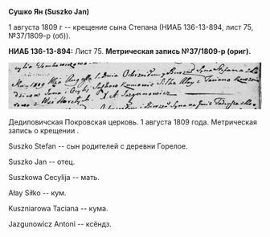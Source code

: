 **Сушко Ян (Suszko Jan)**

1 августа 1809 г -- крещение сына Степана (НИАБ 136-13-894, лист 75,
№37/1809-р (об)).

**НИАБ 136-13-894:** Лист 75. **Метрическая запись №37/1809-р (ориг).**

![](./media/5bf522b13c28c81f9da40889d9fa77b9aee6c3c7.png)

Дедиловичская Покровская церковь. 1 августа 1809 года. Метрическая
запись о крещении .

Suszko Stefan -- сын родителей с деревни Горелое.

Suszko Jan -- отец.

Suszkowa Cecylija -- мать.

Ałay Siłko -- кум.

Kuszniarowa Taciana -- кума.

Jazgunowicz Antoni -- ксёндз.
